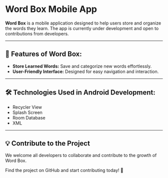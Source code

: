 # Word Box Mobile App

**Word Box** is a mobile application designed to help users store and organize the words they learn. The app is currently under development and open to contributions from developers.

---

## 📱 Features of Word Box:
- **Store Learned Words:** Save and categorize new words effortlessly.
- **User-Friendly Interface:** Designed for easy navigation and interaction.

---

## 🛠️ Technologies Used in Android Development:
- Recycler View  
- Splash Screen  
- Room Database  
- XML  

---

## 💡 Contribute to the Project  
We welcome all developers to collaborate and contribute to the growth of Word Box.  

Find the project on GitHub and start contributing today! 🚀

